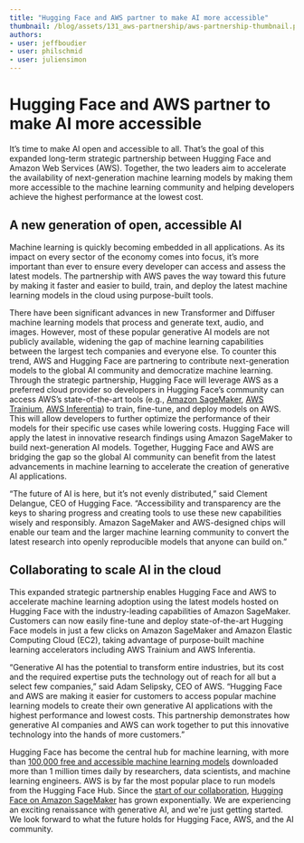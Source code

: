 ```yaml
---
title: "Hugging Face and AWS partner to make AI more accessible" 
thumbnail: /blog/assets/131_aws-partnership/aws-partnership-thumbnail.png
authors:
- user: jeffboudier
- user: philschmid
- user: juliensimon
---
```


# Hugging Face and AWS partner to make AI more accessible


It’s time to make AI open and accessible to all. That’s the goal of this expanded long-term strategic partnership between Hugging Face and Amazon Web Services (AWS). Together, the two leaders aim to accelerate the availability of next-generation machine learning models by making them more accessible to the machine learning community and helping developers achieve the highest performance at the lowest cost.

## A new generation of open, accessible AI 

Machine learning is quickly becoming embedded in all applications. As its impact on every sector of the economy comes into focus, it’s more important than ever to ensure every developer can access and assess the latest models. The partnership with AWS paves the way toward this future by making it faster and easier to build, train, and deploy the latest machine learning models in the cloud using purpose-built tools. 

There have been significant advances in new Transformer and Diffuser machine learning models that process and generate text, audio, and images. However, most of these popular generative AI models are not publicly available, widening the gap of machine learning capabilities between the largest tech companies and everyone else. To counter this trend, AWS and Hugging Face are partnering to contribute next-generation models to the global AI community and democratize machine learning. Through the strategic partnership, Hugging Face will leverage AWS as a preferred cloud provider so developers in Hugging Face’s community can access AWS’s state-of-the-art tools (e.g., [Amazon SageMaker](https://aws.amazon.com/sagemaker), [AWS Trainium](https://aws.amazon.com/machine-learning/trainium/), [AWS Inferentia](https://aws.amazon.com/machine-learning/inferentia/)) to train, fine-tune, and deploy models on AWS. This will allow developers to further optimize the performance of their models for their specific use cases while lowering costs. Hugging Face will apply the latest in innovative research findings using Amazon SageMaker to build next-generation AI models. Together, Hugging Face and AWS are bridging the gap so the global AI community can benefit from the latest advancements in machine learning to accelerate the creation of generative AI applications. 

“The future of AI is here, but it’s not evenly distributed,” said Clement Delangue, CEO of Hugging Face. “Accessibility and transparency are the keys to sharing progress and creating tools to use these new capabilities wisely and responsibly. Amazon SageMaker and AWS-designed chips will enable our team and the larger machine learning community to convert the latest research into openly reproducible models that anyone can build on.”

## Collaborating to scale AI in the cloud

This expanded strategic partnership enables Hugging Face and AWS to accelerate machine learning adoption using the latest models hosted on Hugging Face with the industry-leading capabilities of Amazon SageMaker. Customers can now easily fine-tune and deploy state-of-the-art Hugging Face models in just a few clicks on Amazon SageMaker and Amazon Elastic Computing Cloud (EC2), taking advantage of purpose-built machine learning accelerators including AWS Trainium and AWS Inferentia. 

“Generative AI has the potential to transform entire industries, but its cost and the required expertise puts the technology out of reach for all but a select few companies,” said Adam Selipsky, CEO of AWS. “Hugging Face and AWS are making it easier for customers to access popular machine learning models to create their own generative AI applications with the highest performance and lowest costs. This partnership demonstrates how generative AI companies and AWS can work together to put this innovative technology into the hands of more customers.” 

Hugging Face has become the central hub for machine learning, with more than [100,000 free and accessible machine learning models](https://huggingface.co/models) downloaded more than 1 million times daily by researchers, data scientists, and machine learning engineers. AWS is by far the most popular place to run models from the Hugging Face Hub. Since the [start of our collaboration](https://huggingface.co/blog/the-partnership-amazon-sagemaker-and-hugging-face), [Hugging Face on Amazon SageMaker](https://aws.amazon.com/machine-learning/hugging-face/) has grown exponentially. We are experiencing an exciting renaissance with generative AI, and we're just getting started. We look forward to what the future holds for Hugging Face, AWS, and the AI community.
